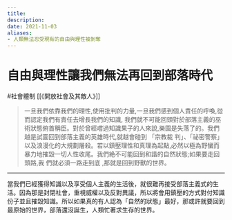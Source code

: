 ```yaml
---
title:
description: 
date: 2021-11-03
aliases:
- 人類無法忍受現有的自由與理性被剝奪
---
```

# 自由與理性讓我們無法再回到部落時代

#社會體制
[[《開放社會及其敵人》]]

> 一旦我們依靠我們的理性,使用批判的力量,一旦我們感到個人責任的呼喚,從而認定我們有責任去增長我們的知識, 我們就不可能回頭對於部落主義的巫術狀態俯首稱臣。對於曾經嚐過知識果子的人來說,樂園是失落了的。我們越是試圖回到部落主義的英雄時代,就越會碰到 「宗教裁 判」、「祕密警察」以及浪漫化的大規劃屠殺。若以鎮壓理性和真理為起點,必然以極為野蠻而暴力地摧毀一切人性收尾。我們絶不可能回到和諧的自然狀態;如果要走回頭路,我 們就必須一路走到底 ,那就是回到野獸的世界。

---

當我們已經獲得知識以及享受個人主義的生活後，就很難再接受部落主義式的生活。因為那是封閉社會，重視威權以及反對異議，所以將會用鎮壓的方式對付知識份子並且摧毀知識。所以如果真的有人認為「自然的狀態」最好，那或許就要回到最原始的世界，部落還沒誕生，人類忙著求生存的世界。
